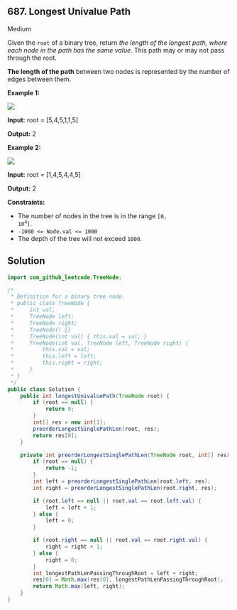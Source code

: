 ## 687\. Longest Univalue Path

Medium

Given the `root` of a binary tree, return _the length of the longest path, where each node in the path has the same value_. This path may or may not pass through the root.

**The length of the path** between two nodes is represented by the number of edges between them.

**Example 1:**

![](https://assets.leetcode.com/uploads/2020/10/13/ex1.jpg)

**Input:** root = [5,4,5,1,1,5]

**Output:** 2

**Example 2:**

![](https://assets.leetcode.com/uploads/2020/10/13/ex2.jpg)

**Input:** root = [1,4,5,4,4,5]

**Output:** 2

**Constraints:**

*   The number of nodes in the tree is in the range <code>[0, 10<sup>4</sup>]</code>.
*   `-1000 <= Node.val <= 1000`
*   The depth of the tree will not exceed `1000`.

## Solution

```java
import com_github_leetcode.TreeNode;

/*
 * Definition for a binary tree node.
 * public class TreeNode {
 *     int val;
 *     TreeNode left;
 *     TreeNode right;
 *     TreeNode() {}
 *     TreeNode(int val) { this.val = val; }
 *     TreeNode(int val, TreeNode left, TreeNode right) {
 *         this.val = val;
 *         this.left = left;
 *         this.right = right;
 *     }
 * }
 */
public class Solution {
    public int longestUnivaluePath(TreeNode root) {
        if (root == null) {
            return 0;
        }
        int[] res = new int[1];
        preorderLongestSinglePathLen(root, res);
        return res[0];
    }

    private int preorderLongestSinglePathLen(TreeNode root, int[] res) {
        if (root == null) {
            return -1;
        }
        int left = preorderLongestSinglePathLen(root.left, res);
        int right = preorderLongestSinglePathLen(root.right, res);

        if (root.left == null || root.val == root.left.val) {
            left = left + 1;
        } else {
            left = 0;
        }

        if (root.right == null || root.val == root.right.val) {
            right = right + 1;
        } else {
            right = 0;
        }
        int longestPathLenPassingThroughRoot = left + right;
        res[0] = Math.max(res[0], longestPathLenPassingThroughRoot);
        return Math.max(left, right);
    }
}
```